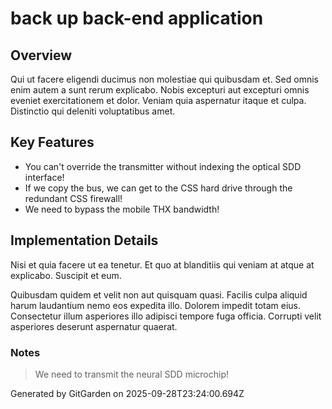 # back up back-end application

## Overview
Qui ut facere eligendi ducimus non molestiae qui quibusdam et. Sed omnis enim autem a sunt rerum explicabo. Nobis excepturi aut excepturi omnis eveniet exercitationem et dolor. Veniam quia aspernatur itaque et culpa. Distinctio qui deleniti voluptatibus amet.

## Key Features
- You can't override the transmitter without indexing the optical SDD interface!
- If we copy the bus, we can get to the CSS hard drive through the redundant CSS firewall!
- We need to bypass the mobile THX bandwidth!

## Implementation Details
Nisi et quia facere ut ea tenetur. Et quo at blanditiis qui veniam at atque at explicabo. Suscipit et eum.
 Quibusdam quidem et velit non aut quisquam quasi. Facilis culpa aliquid harum laudantium nemo eos expedita illo. Dolorem impedit totam eius. Consectetur illum asperiores illo adipisci tempore fuga officia. Corrupti velit asperiores deserunt aspernatur quaerat.

### Notes
> We need to transmit the neural SDD microchip!

Generated by GitGarden on 2025-09-28T23:24:00.694Z